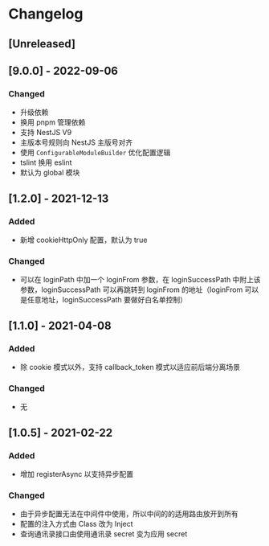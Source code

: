 # Changelog

## [Unreleased]

## [9.0.0] - 2022-09-06

### Changed
- 升级依赖
- 换用 pnpm 管理依赖
- 支持 NestJS V9
- 主版本号规则向 NestJS 主版号对齐
- 使用 `ConfigurableModuleBuilder` 优化配置逻辑
- tslint 换用 eslint
- 默认为 global 模块

## [1.2.0] - 2021-12-13
### Added
- 新增 cookieHttpOnly 配置，默认为 true

### Changed
- 可以在 loginPath 中加一个 loginFrom 参数，在 loginSuccessPath 中附上该参数，loginSuccessPath 可以再跳转到 loginFrom 的地址（loginFrom 可以是任意地址，loginSuccessPath 要做好白名单控制）

## [1.1.0] - 2021-04-08
### Added
- 除 cookie 模式以外，支持 callback_token 模式以适应前后端分离场景

### Changed
- 无

## [1.0.5] - 2021-02-22
### Added
- 增加 registerAsync 以支持异步配置

### Changed
- 由于异步配置无法在中间件中使用，所以中间的的适用路由放开到所有
- 配置的注入方式由 Class 改为 Inject
- 查询通讯录接口由使用通讯录 secret 变为应用 secret
